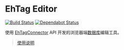 # EhTag Editor

[![Build Status](https://img.shields.io/travis/com/EhTagTranslation/Editor.svg?logo=travis-ci&logoColor=white)](https://travis-ci.com/EhTagTranslation/Editor) [![Dependabot Status](https://api.dependabot.com/badges/status?host=github&repo=EhTagTranslation/Editor)](https://dependabot.com)

使用 [EhTagConnector](../../../EhTagConnector) API 开发的浏览器端[数据库](../../../Database)编辑工具。

> [使用说明](../../wiki)
